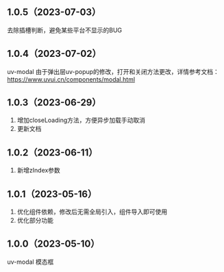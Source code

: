 ## 1.0.5（2023-07-03）
去除插槽判断，避免某些平台不显示的BUG
## 1.0.4（2023-07-02）
uv-modal  由于弹出层uv-popup的修改，打开和关闭方法更改，详情参考文档：https://www.uvui.cn/components/modal.html
## 1.0.3（2023-06-29）
1. 增加closeLoading方法，方便异步加载手动取消
2. 更新文档
## 1.0.2（2023-06-11）
1. 新增zIndex参数
## 1.0.1（2023-05-16）
1. 优化组件依赖，修改后无需全局引入，组件导入即可使用
2. 优化部分功能
## 1.0.0（2023-05-10）
uv-modal 模态框
